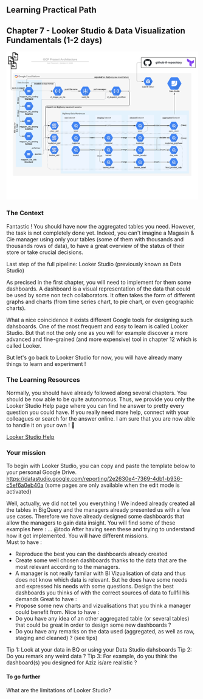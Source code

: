 ## Learning Practical Path 

## Chapter 7 - Looker Studio & Data Visualization Fundamentals (1-2 days)

![Your mission architecture](img/architecture_datastudio.png)

### The Context

Fantastic ! You should have now the aggregated tables you need. However, the task is not completely done yet. Indeed, you can't imagine a Magasin & Cie manager using only your tables (some of them with thousands and thousands rows of data), to have a great overview of the status of their store or take crucial decisions. 

Last step of the full pipeline: Looker Studio (previously known as Data Studio)

As precised in the first chapter, you will need to implement for them some dashboards. A dashboard is a visual representation of the data that could be used by some non tech collaborators. It often takes the form of different graphs and charts (from time series chart, to pie chart, or even geographic charts).

What a nice coincidence it exists different Google tools for designing such dahsboards. One of the most frequent and easy to learn is called Looker Studio. But that not the only one as you will for example discover a more advanced and fine-grained (and more expensive) tool in chapter 12 which is called Looker.

But let's go back to Looker Studio for now, you will have already many things to learn and experiment !

### The Learning Resources

Normally, you should have already followed along several chapters. You should be now able to be quite autonomous.
Thus, we provide you only the Looker Studio Help page where you can find he answer to pretty every question you could have. If you really need more help, connect with your colleagues or search for the answer online. I am sure that you are now able to handle it on your own ! 💪

[Looker Studio Help](https://support.google.com/looker-studio/)


### Your mission

To begin with Looker Studio, you can copy and paste the template below to your personal Google Drive.
https://datastudio.google.com/reporting/2e2630e4-7369-4db1-b936-c5ef6a0eb40a
(some pages are only available when the edit mode is activated)

Well, actually, we did not tell you everything ! We indeed already created all the tables in BigQuery and the managers already presented us with a few use cases. Therefore we have already designed some dashboards that allow the managers to gain data insight. You will find some of these examples here : ... @todo
After having seen these and trying to understand how it got implemented. You will have different missions.  
Must to have :  
- Reproduce the best you can the dashboards already created  
- Create some well chosen dashboards thanks to the data that are the most relevant according to the managers.
- A manager is not really familar with BI Vizualisation of data and thus does not know which data is relevant. But he does have some needs and expressed his needs with some questions. Design the best dashboards you thinks of with the correct sources of data to fullfil his demands
Great to have :  
- Propose some new charts and vizualisations that you think a manager could benefit from.
Nice to have :  
- Do you have any idea of an other aggregated table (or several tables) that could be great in order to design some new dashboards ?
- Do you have any remarks on the data used (aggregated, as well as raw, staging and cleaned) ? (see tips)

Tip 1: Look at your data in BQ or using your Data Studio dahsboards
Tip 2: Do you remark any weird data ?
Tip 3: For example, do you think the dashboard(s) you designed for Aziz is/are realistic ?


#### To go further

What are the limitations of Looker Studio? 
